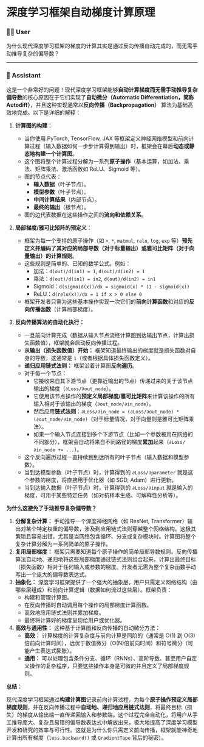 # 深度学习框架自动梯度计算原理

### 🧑‍💻 User

为什么现代深度学习框架的梯度的计算其实是通过反向传播自动完成的，而无需手动推导复杂的偏导数？

---

### 🤖 Assistant

这是一个非常好的问题！现代深度学习框架能够**自动计算梯度而无需手动推导复杂偏导数**的核心原因在于它们实现了**自动微分（Automatic Differentiation，简称 Autodiff）**，并且这种实现通常以**反向传播（Backpropagation）** 算法为基础高效地完成。以下是详细的解释：

1.  **计算图的构建：**
    *   当你使用 PyTorch, TensorFlow, JAX 等框架定义神经网络模型和前向计算过程（输入数据如何一步步计算得到输出）时，框架会在幕后**动态或静态地构建一个计算图**。
    *   这个图将整个计算过程分解为一系列**原子操作**（基本运算，如加法、乘法、矩阵乘法、激活函数如 ReLU、Sigmoid 等）。
    *   图的节点代表：
        *   **输入数据**（叶子节点）。
        *   **模型参数**（叶子节点）。
        *   **中间计算结果**（内部节点）。
        *   **最终的输出**（根节点）。
    *   图的边代表数据在这些操作之间的**流向和依赖关系**。

2.  **局部梯度/雅可比矩阵的预定义：**
    *   框架为每一个支持的原子操作（如 `+`, `*`, `matmul`, `relu`, `log`, `exp` 等）**预先定义并编码了其对应的局部导数（对于标量输出）或雅可比矩阵（对于向量输出）的计算规则**。
    *   这些规则是简单的、已知的数学公式。例如：
        *   加法：`d(out)/d(in1) = 1`, `d(out)/d(in2) = 1`
        *   乘法：`d(out)/d(in1) = in2`, `d(out)/d(in2) = in1`
        *   Sigmoid：`d(sigmoid(x))/dx = sigmoid(x) * (1 - sigmoid(x))`
        *   ReLU：`d(relu(x))/dx = 1 if x > 0 else 0`
    *   框架开发者只需为这些基本操作实现一次它们的**前向计算函数**和对应的**反向传播函数**（计算局部梯度）。

3.  **反向传播算法的自动化执行：**
    *   一旦前向计算完成（数据从输入节点流经计算图到达输出节点，计算出损失函数值），框架就会启动反向传播过程。
    *   **从输出（损失函数值）开始：** 框架知道最终输出的梯度就是损失函数对自身的导数，这通常是 `1`（或者根据具体损失函数定义）。
    *   **递归应用链式法则：** 框架沿着计算图**反向遍历**。
    *   对于每一个节点：
        *   它接收来自其下游节点（更靠近输出的节点）传递过来的关于该节点输出的梯度（`∂Loss/∂out_node`）。
        *   它使用该节点操作的**预定义局部梯度/雅可比矩阵**来计算该操作的所有输入相对于该输出的梯度（`∂out_node/∂in_node`）。
        *   然后应用**链式法则**：`∂Loss/∂in_node = (∂Loss/∂out_node) * (∂out_node/∂in_node)`（对于标量情况，对于向量则是雅可比矩阵乘法）。
        *   如果一个输入节点连接到多个下游节点（比如一个参数被用在网络的不同部分），框架会自动将来自不同路径的梯度**累加**起来（`∂Loss/∂in_node += ...`）。
    *   这个反向遍历过程一直持续到到达所有的叶子节点（输入数据和模型参数）。
    *   当到达模型参数（叶子节点）时，计算得到的 `∂Loss/∂parameter` 就是这个参数的梯度，将直接用于优化器（如 SGD, Adam）进行更新。
    *   当到达输入数据（叶子节点）时，计算得到的 `∂Loss/∂input` 就是输入的梯度，可用于某些特定任务（如对抗样本生成、可解释性分析等）。

**为什么这避免了手动推导复杂偏导数？**

1.  **分解复杂计算：** 手动推导一个深度神经网络（如 ResNet, Transformer）输出对某个特定权重的偏导数，涉及到应用链式法则穿越整个网络结构。这极其繁琐且容易出错，尤其是当网络包含循环、分支或复杂模块时。计算图将整个复杂计算分解为一系列简单的原子操作。
2.  **复用局部梯度：** 框架只需要知道每个原子操作的简单局部导数规则。反向传播算法自动地、递归地将这些局部梯度通过链式法则组合起来，计算出最终目标（损失函数）相对于任何输入或参数的梯度。开发者无需为整个复杂函数手动写出一个庞大的偏导数表达式。
3.  **抽象化：** 深度学习框架提供了一个强大的抽象层。用户只需定义网络结构（由哪些层组成）和前向计算逻辑（数据如何流过这些层）。框架负责：
    *   构建和管理计算图。
    *   在反向传播时自动调用每个操作的局部梯度计算函数。
    *   高效地应用链式法则并累加梯度。
    *   最终将计算好的梯度呈现给用户或优化器。
4.  **高效与通用性：** 这种基于计算图和反向传播的自动微分方法：
    *   **高效：** 计算梯度的计算复杂度与前向计算是同阶的（通常是 O(1) 到 O(3) 倍前向计算时间），远优于数值微分（O(N)倍前向时间）和符号微分（可能产生表达式膨胀）。
    *   **通用：** 可以处理包含条件分支、循环（RNNs）、高阶导数、甚至用户自定义操作的复杂程序，只要这些操作本身是可微的并且定义了局部梯度规则。

**总结：**

现代深度学习框架通过**构建计算图**记录前向计算过程，为每个**原子操作预定义局部梯度规则**，并在反向传播过程中**自动地、递归地应用链式法则**，将最终目标（损失）的梯度从输出端一直传递回输入和参数端。这个过程完全自动化，将用户从手工推导庞大、复杂且易错的偏导数表达式中解放出来，极大地提高了深度学习模型开发和研究的效率与可行性。这就是为什么你只需定义前向传播，框架就能神奇地计算出所有梯度（`loss.backward()` 或 `GradientTape` 背后的秘密）。